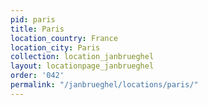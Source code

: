 ```yaml
---
pid: paris
title: Paris
location_country: France
location_city: Paris
collection: location_janbrueghel
layout: locationpage_janbrueghel
order: '042'
permalink: "/janbrueghel/locations/paris/"
---
```

